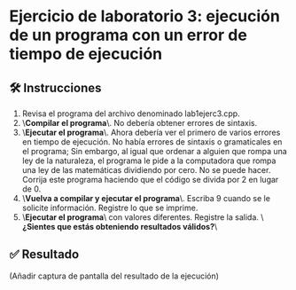 # Ejercicio de laboratorio 3: ejecución de un programa con un error de tiempo de ejecución

## 🛠️ Instrucciones

1. Revisa el programa del archivo denominado lab1ejerc3.cpp.
2. \\**Compilar el programa**\\. No debería obtener errores de sintaxis.
3. \\**Ejecutar el programa**\\. Ahora debería ver el primero de varios errores en tiempo de ejecución. No había errores de sintaxis o gramaticales en el programa; Sin embargo, al igual que ordenar a alguien que rompa una ley de la naturaleza, el programa le pide a la computadora que rompa una ley de las matemáticas dividiendo por cero. No se puede hacer. Corrija este programa haciendo que el código se divida por 2 en lugar de 0.
4. \\**Vuelva a compilar y ejecutar el programa**\\. Escriba 9 cuando se le solicite información. Registre lo que se imprime.
5. \\**Ejecutar el programa**\\ con valores diferentes. Registre la salida. \\**¿Sientes que estás obteniendo resultados válidos?**\\

## ✅ Resultado

(Añadir captura de pantalla del resultado de la ejecución)
